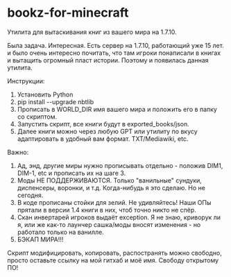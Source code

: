 # bookz-for-minecraft
Утилита для вытаскивания книг из вашего мира на 1.7.10.

Была задача. Интересная. Есть сервер на 1.7.10, работающий уже 15 лет. и было очень интересно почитать, что там игроки понаписали в книгах и вытащить огромный пласт истории. Поэтому и появилась данная утилита.

Инструкции:
1. Установить Python
2. pip install --upgrade nbtlib
3. Прописать в WORLD_DIR имя вашего мира и положить его в папку со скриптом.
4. Запустить скрипт, все книги будут в exported_books/json.
5. Далее книги можно через любую GPT или утилиту по вкусу адаптировать в удобный вам формат. TXT/Mediawiki, etc.

Важно:
1. Ад, энд, другие миры нужно прописывать отдельно - положив DIM1, DIM-1, etc и прописать их на шаге 3.
2. Моды НЕ ПОДДЕРЖИВАЮТСЯ. Только "ванильные" сундуки, диспенсеры, воронки, и т.д. Когда-нибудь я это сделаю. Но не сегодня.
3. В коде прописаны стойки для зелий. Не удивляйтесь! Наши ОПы прятали в версии 1.4 книги в них, чтоб точно никто не спёр.
4. Скан инвертарей игроков выдаёт exception. Я не знаю, криворук ли я, или же как-то лаунчер сашка/моды вносят изменения - но работало только на ванилле.
5. БЭКАП МИРА!!!

Скрипт модифицировать, копировать, распостранять можно свободно, просто оставьте ссылку на мой гитхаб и моё имя. Свободу открытому ПО!

